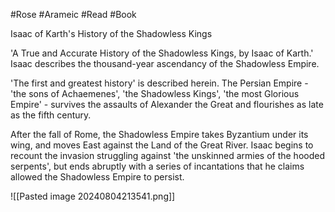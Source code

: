 #Rose #Arameic #Read #Book 

Isaac of Karth's History of the Shadowless Kings

'A True and Accurate History of the Shadowless Kings, by Isaac of Karth.' Isaac describes the thousand-year ascendancy of the Shadowless Empire.

'The first and greatest history' is described herein. The Persian Empire - 'the sons of Achaemenes', 'the Shadowless Kings', 'the most Glorious Empire' - survives the assaults of Alexander the Great and flourishes as late as the fifth century.

After the fall of Rome, the Shadowless Empire takes Byzantium under its wing, and moves East against the Land of the Great River. Isaac begins to recount the invasion struggling against 'the unskinned armies of the hooded serpents', but ends abruptly with a series of incantations that he claims allowed the Shadowless Empire to persist.

![[Pasted image 20240804213541.png]]